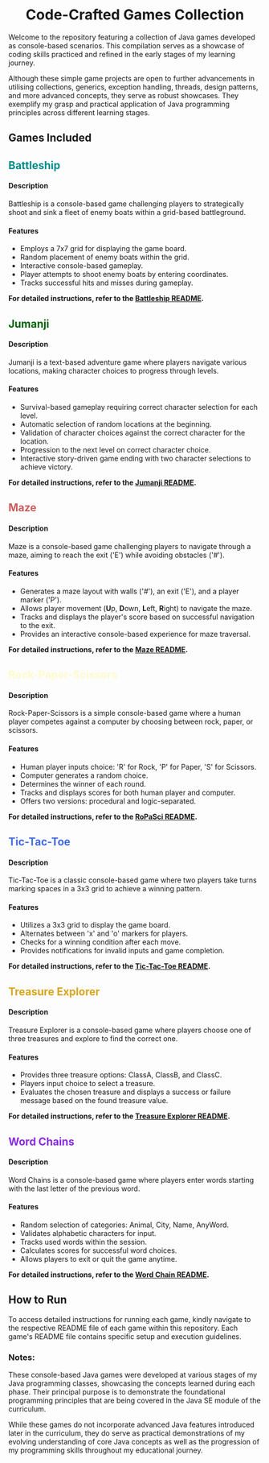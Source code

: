 <h1 style="text-align: center">Code-Crafted Games Collection</h1>

Welcome to the repository featuring a collection of Java games developed as console-based scenarios. This compilation serves as a showcase of coding skills practiced and refined in the early stages of my learning journey.

Although these simple game projects are open to further advancements in utilising collections, generics, exception handling, threads, design patterns, and more advanced concepts, they serve as robust showcases. They exemplify my grasp and practical application of Java programming principles across different learning stages.

## Games Included

<h2 style="color: darkcyan">Battleship</h2>

#### Description
Battleship is a console-based game challenging players to strategically shoot and sink a fleet of enemy boats within a grid-based battleground.

#### Features
- Employs a 7x7 grid for displaying the game board.
- Random placement of enemy boats within the grid.
- Interactive console-based gameplay.
- Player attempts to shoot enemy boats by entering coordinates.
- Tracks successful hits and misses during gameplay.

**For detailed instructions, refer to the [Battleship README](src/GameZone/Battleship/README.md).**

<h2 style="color: darkgreen">Jumanji</h2>

#### Description
Jumanji is a text-based adventure game where players navigate various locations, making character choices to progress through levels.

#### Features
- Survival-based gameplay requiring correct character selection for each level.
- Automatic selection of random locations at the beginning.
- Validation of character choices against the correct character for the location.
- Progression to the next level on correct character choice.
- Interactive story-driven game ending with two character selections to achieve victory.

**For detailed instructions, refer to the [Jumanji README](src/GameZone/Jumanji/README.md).**


<h2 style="color: indianred">Maze</h2>

#### Description
Maze is a console-based game challenging players to navigate through a maze, aiming to reach the exit ('E') while avoiding obstacles ('#').

#### Features
- Generates a maze layout with walls ('#'), an exit ('E'), and a player marker ('P').
- Allows player movement (**U**p, **D**own, **L**eft, **R**ight) to navigate the maze.
- Tracks and displays the player's score based on successful navigation to the exit.
- Provides an interactive console-based experience for maze traversal.

**For detailed instructions, refer to the [Maze README](src/GameZone/Maze/README.md).**

<h2 style="color: lemonchiffon">Rock-Paper-Scissors</h2>

#### Description
Rock-Paper-Scissors is a simple console-based game where a human player competes against a computer by choosing between rock, paper, or scissors.

#### Features
- Human player inputs choice: 'R' for Rock, 'P' for Paper, 'S' for Scissors.
- Computer generates a random choice.
- Determines the winner of each round.
- Tracks and displays scores for both human player and computer.
- Offers two versions: procedural and logic-separated.

**For detailed instructions, refer to the [RoPaSci README](src/GameZone/RoPaSciGame/README.md).**

<h2 style="color: royalblue">Tic-Tac-Toe</h2>

#### Description
Tic-Tac-Toe is a classic console-based game where two players take turns marking spaces in a 3x3 grid to achieve a winning pattern.

#### Features
- Utilizes a 3x3 grid to display the game board.
- Alternates between 'x' and 'o' markers for players.
- Checks for a winning condition after each move.
- Provides notifications for invalid inputs and game completion.

**For detailed instructions, refer to the [Tic-Tac-Toe README](src/GameZone/TicTacToe/README.md).**

<h2 style="color: goldenrod">Treasure Explorer</h2>

#### Description
Treasure Explorer is a console-based game where players choose one of three treasures and explore to find the correct one.

#### Features
- Provides three treasure options: ClassA, ClassB, and ClassC.
- Players input choice to select a treasure.
- Evaluates the chosen treasure and displays a success or failure message based on the found treasure value.

**For detailed instructions, refer to the [Treasure Explorer README](src/GameZone/TreasureExplorer/README.md).**

<h2 style="color: blueviolet">Word Chains</h2>

#### Description
Word Chains is a console-based game where players enter words starting with the last letter of the previous word.

#### Features
- Random selection of categories: Animal, City, Name, AnyWord.
- Validates alphabetic characters for input.
- Tracks used words within the session.
- Calculates scores for successful word choices.
- Allows players to exit or quit the game anytime.

**For detailed instructions, refer to the [Word Chain README](src/GameZone/WordChain/README.md).**

## How to Run

To access detailed instructions for running each game, kindly navigate to the respective README file of each game within this repository. Each game's README file contains specific setup and execution guidelines.




### Notes:
These console-based Java games were developed at various stages of my Java programming classes, showcasing the concepts learned during each phase.
Their principal purpose is to demonstrate the foundational programming principles that are being covered in the Java SE module of the curriculum.

While these games do not incorporate advanced Java features introduced later in the curriculum, they do serve as practical demonstrations of my 
evolving understanding of core Java concepts as well as the progression of my programming skills throughout my educational journey.
